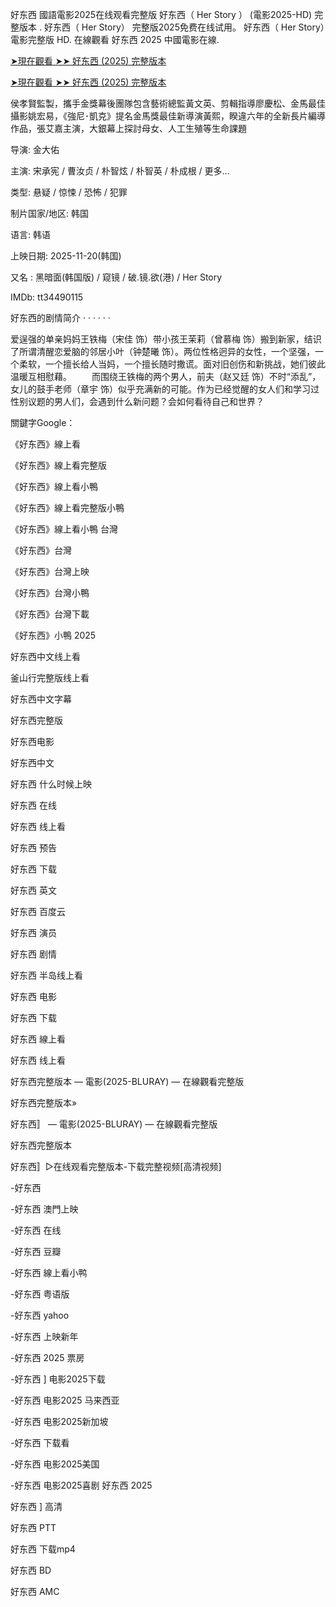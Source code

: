 好东西 國語電影2025在线观看完整版 好东西（ Her Story ） (電影2025-HD) 完整版本 . 好东西（ Her Story） 完整版2025免费在线试用。 好东西（ Her Story）電影完整版 HD. 在線觀看 好东西 2025 中國電影在線.

[➤現在觀看 ➤➤ 好东西 (2025) 完整版本](https://tinyurl.com/45fa8y3c)

[➤現在觀看 ➤➤ 好东西 (2025) 完整版本](https://tinyurl.com/45fa8y3c)

侯孝賢監製，攜手金獎幕後團隊包含藝術總監黃文英、剪輯指導廖慶松、金馬最佳攝影姚宏易，《強尼･凱克》提名金馬獎最佳新導演黃熙，睽違六年的全新長片編導作品，張艾嘉主演，大銀幕上探討母女、人工生殖等生命課題

导演: 金大佑

主演: 宋承宪 / 曹汝贞 / 朴智炫 / 朴智英 / 朴成根 / 更多...

类型: 悬疑 / 惊悚 / 恐怖 / 犯罪

制片国家/地区: 韩国

语言: 韩语

上映日期: 2025-11-20(韩国)

又名 : 黑暗面(韩国版) / 窥镜 / 破.镜.欲(港) / Her Story

IMDb: tt34490115

好东西的剧情简介 · · · · · · 　　

爱逞强的单亲妈妈王铁梅（宋佳 饰）带小孩王茉莉（曾慕梅 饰）搬到新家，结识了所谓清醒恋爱脑的邻居小叶（钟楚曦 饰）。两位性格迥异的女性，一个坚强，一个柔软，一个擅长给人当妈，一个擅长随时撒谎。面对旧创伤和新挑战，她们彼此温暖互相慰藉。 　　而围绕王铁梅的两个男人，前夫（赵又廷 饰）不时“添乱”，女儿的鼓手老师（章宇 饰）似乎充满新的可能。作为已经觉醒的女人们和学习过性别议题的男人们，会遇到什么新问题？会如何看待自己和世界？

關鍵字Google：

《好东西》線上看

《好东西》線上看完整版

《好东西》線上看小鴨

《好东西》線上看完整版小鴨

《好东西》線上看小鴨 台灣

《好东西》台灣

《好东西》台灣上映

《好东西》台灣小鴨

《好东西》台灣下載

《好东西》小鴨 2025

好东西中文线上看

釜山行完整版线上看

好东西中文字幕

好东西完整版

好东西电影

好东西中文

好东西 什么时候上映

好东西 在线

好东西 线上看

好东西 预告

好东西 下载

好东西 英文

好东西 百度云

好东西 演员

好东西 剧情

好东西 半岛线上看

好东西 电影

好东西 下载

好东西 線上看

好东西 线上看

好东西完整版本 — 電影(2025-BLURAY) — 在線觀看完整版

好东西完整版本»

好东西〛 — 電影(2025-BLURAY) — 在線觀看完整版

好东西完整版本

好东西〛▷在线观看完整版本-下载完整视频[高清视频]

-好东西

-好东西 澳門上映

-好东西 在线

-好东西 豆瓣

-好东西 線上看小鸭

-好东西 粤语版

-好东西 yahoo

-好东西 上映新年

-好东西 2025 票房

-好东西 ] 电影2025下载

-好东西 电影2025 马来西亚

-好东西 电影2025新加坡

-好东西 下载看

-好东西 电影2025美国

-好东西 电影2025喜剧 好东西 2025

好东西 ] 高清

好东西 PTT

好东西 下载mp4

好东西 BD

好东西 AMC

